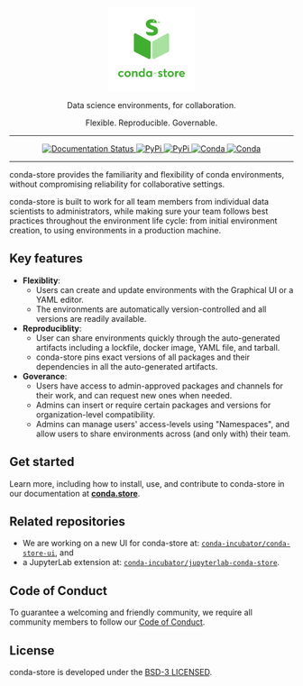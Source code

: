 <div align="center">
  <img src="./docs/_static/images/conda-store-logo-vertical-lockup.svg" alt="conda-store logo" width="30%">
  <p>
  Data science environments, for collaboration.

  Flexible. Reproducible. Governable.
  </p>
</div>

---
<div align="center">

  <a href="https://conda-store.readthedocs.io/en/latest/">
    <img src="https://readthedocs.org/projects/conda-store/badge/?version=latest" alt="Documentation Status"/>
  </a>

  <a href="https://pypi.org/project/conda-store-server/">
    <img src="https://img.shields.io/pypi/v/conda-store-server?label=pypi|conda-store-server" alt="PyPi"/>
  </a>

  <a href="https://pypi.org/project/conda-store/">
    <img src="https://img.shields.io/pypi/v/conda-store-server?label=pypi|conda-store" alt="PyPi"/>
  </a>

  <a href="https://anaconda.org/conda-forge/conda-store-server">
    <img src="https://img.shields.io/conda/vn/conda-forge/conda-store-server?color=green&label=conda-forge%7Cconda-store-server" alt="Conda"/>
  </a>

  <a href="https://anaconda.org/conda-forge/conda-store">
    <img src="https://img.shields.io/conda/vn/conda-forge/conda-store?color=green&label=conda-forge%7Cconda-store" alt="Conda"/>
  </a>

</div>

---

conda-store provides the familiarity and flexibility of conda environments, without compromising reliability for collaborative settings.

conda-store is built to work for all team members from individual data scientists to administrators, while making sure your team follows best practices throughout the environment life cycle: from initial environment creation, to using environments in a production machine.

## Key features

* **Flexiblity**:
  * Users can create and update environments with the Graphical UI or a YAML editor.
  * The environments are automatically version-controlled and all versions are readily available.
* **Reproduciblity**:
  * User can share environments quickly through the auto-generated artifacts including a lockfile, docker image, YAML file, and tarball.
  * conda-store pins exact versions of all packages and their dependencies in all the auto-generated artifacts.
* **Goverance**:
  * Users have access to admin-approved packages and channels for their work, and can request new ones when needed.
  * Admins can insert or require certain packages and versions for organization-level compatibility.
  * Admins can manage users' access-levels using "Namespaces", and allow users to share environments across (and only with) their team.

## Get started

Learn more, including how to install, use, and contribute to conda-store in our documentation at [**conda.store**](https://conda.store/).

## Related repositories

- We are working on a new UI for conda-store at: [`conda-incubator/conda-store-ui`](https://github.com/conda-incubator/conda-store-ui), and
- a JupyterLab extension at: [`conda-incubator/jupyterlab-conda-store`](https://github.com/conda-incubator/jupyterlab-conda-store).

## Code of Conduct

To guarantee a welcoming and friendly community, we require all community members to follow our [Code of Conduct](https://github.com/conda-incubator/governance/blob/main/CODE_OF_CONDUCT.md).

## License

conda-store is developed under the [BSD-3 LICENSED](./LICENSE).
